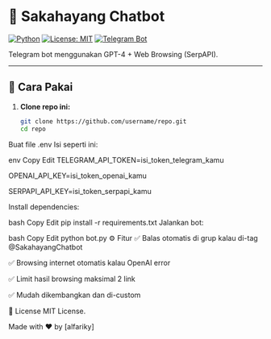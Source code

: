 # 🤖 Sakahayang Chatbot

[![Python](https://img.shields.io/badge/Python-3.10%2B-blue?logo=python)](https://www.python.org/)
[![License: MIT](https://img.shields.io/badge/License-MIT-yellow.svg)](https://opensource.org/licenses/MIT)
[![Telegram Bot](https://img.shields.io/badge/Telegram-Bot-0088cc?logo=telegram)](https://telegram.org/)

Telegram bot menggunakan GPT-4 + Web Browsing (SerpAPI).

---

## 🚀 Cara Pakai

1. **Clone repo ini:**
   ```bash
   git clone https://github.com/username/repo.git
   cd repo
Buat file .env Isi seperti ini:

env
Copy
Edit
TELEGRAM_API_TOKEN=isi_token_telegram_kamu

OPENAI_API_KEY=isi_token_openai_kamu

SERPAPI_API_KEY=isi_token_serpapi_kamu

Install dependencies:

bash
Copy
Edit
pip install -r requirements.txt
Jalankan bot:

bash
Copy
Edit
python bot.py
⚙️ Fitur
✅ Balas otomatis di grup kalau di-tag @SakahayangChatbot

✅ Browsing internet otomatis kalau OpenAI error

✅ Limit hasil browsing maksimal 2 link

✅ Mudah dikembangkan dan di-custom

📜 License
MIT License.

Made with ❤️ by [alfariky]
